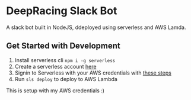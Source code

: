 # DeepRacing Slack Bot
A slack bot built in NodeJS, ddeployed using serverless and AWS Lamda.

## Get Started with Development
1. Install serverless cli `npm i -g serverless`
2. Create a serverless account [here](https://serverless.com/)
2. Signin to Serverless with your AWS credentials with [these steps](https://serverless.com/framework/docs/providers/aws/guide/quick-start/)
3. Run `sls deploy` to deploy to AWS Lambda

This is setup with my AWS credentials :)
